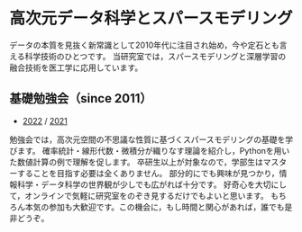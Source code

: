 # 高次元データ科学とスパースモデリング
データの本質を見抜く新常識として2010年代に注目され始め，今や定石とも言える科学技術のひとつです。
当研究室では，スパースモデリングと深層学習の融合技術を医工学に応用しています。

## 基礎勉強会（since 2011）
- [2022](2022) / [2021](https://sites.google.com/site/tsakailab/lecture)

勉強会では，高次元空間の不思議な性質に基づくスパースモデリングの基礎を学びます。
確率統計・線形代数・微積分が織りなす理論を紹介し，Pythonを用いた数値計算の例で理解を促します。
卒研生以上が対象なので，学部生はマスターすることを目指す必要は全くありません。
部分的にでも興味が見つかり，情報科学・データ科学の世界観が少しでも広がれば十分です。
好奇心を大切にして，オンラインで気軽に研究室をのぞき見するだけでもよいと思います。
もちろん本気の参加も大歓迎です。この機会に，もし時間と関心があれば，誰でも是非どうぞ。
